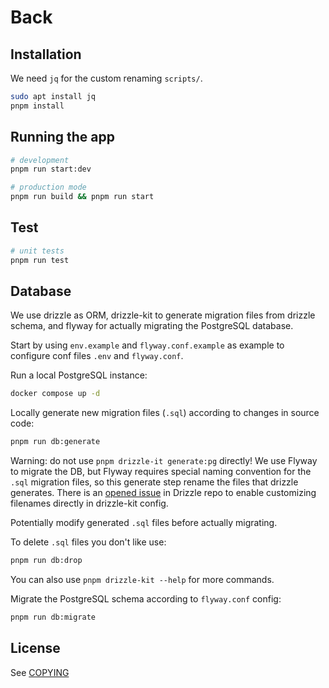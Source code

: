 # Back

## Installation

We need `jq` for the custom renaming `scripts/`.

```bash
sudo apt install jq
pnpm install
```

## Running the app

```bash
# development
pnpm run start:dev

# production mode
pnpm run build && pnpm run start
```

## Test

```bash
# unit tests
pnpm run test
```

## Database

We use drizzle as ORM, drizzle-kit to generate migration files from drizzle schema, and flyway for actually migrating the PostgreSQL database.

Start by using `env.example` and `flyway.conf.example` as example to configure conf files `.env` and `flyway.conf`.

Run a local PostgreSQL instance:

```bash
docker compose up -d
```

Locally generate new migration files (`.sql`) according to changes in source code:

```bash
pnpm run db:generate
```

Warning: do not use `pnpm drizzle-it generate:pg` directly! We use Flyway to migrate the DB, but Flyway requires special naming convention for the `.sql` migration files, so this generate step rename the files that drizzle generates. There is an [opened issue](https://github.com/drizzle-team/drizzle-orm/issues/852#issuecomment-1646238813) in Drizzle repo to enable customizing filenames directly in drizzle-kit config.

Potentially modify generated `.sql` files before actually migrating.

To delete `.sql` files you don't like use:

```bash
pnpm run db:drop
```

You can also use `pnpm drizzle-kit --help` for more commands.

Migrate the PostgreSQL schema according to `flyway.conf` config:

```bash
pnpm run db:migrate
```

## License

See [COPYING](COPYING)
